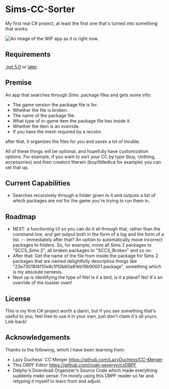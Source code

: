 # Sims-CC-Sorter

My first real C# project, at least the first one that's turned into something that works. 

![An image of the WIP app as it is right now.](https://pbs.twimg.com/media/FuIOMMIXsAIiH4-?format=png&name=small)

## Requirements

[.net 5.0](https://dotnet.microsoft.com/en-us/download/dotnet/5.0) or [later](https://dotnet.microsoft.com/en-us/download/dotnet).

## Premise 

An app that searches through Sims .package files and gets some info:

- The game version the package file is for. 
- Whether the file is broken.
- The name of the package file.
- What type of in-game item the package file has inside it.
- Whether the item is an override.
- If you have the mesh required by a recolor.

after that, it organizes the files for you and saves a lot of trouble. 

All of these things will be optional, and hopefully have customization options. For example, if you want to sort your CC by type (buy, clothing, accessories) and then creators therein (buy/littledica for example) you can set that up. 

## Current Capabilities

- Searches recursively through a folder given to it and outputs a list of which packages are *not* for the game you're trying to run them in. 

## Roadmap

- NEXT: a functioning UI so you can do it all through that, rather than the command line, and get output both in the form of a log and the form of a list.
-- Immediately after that? An option to automatically move incorrect packages to folders. So, for example, move all Sims 2 packages to "SCCS_Sims 2", all broken packages to "SCCS_Broken" and so on. 
- After that: Get the name of the file from inside the package for Sims 2 packages that are named delightfully descriptive things like "23e73018f4f10e8c1f10b60a81eb19b90001.package", something which is my absolute nemesis.
- Next up is identifying the type of file! Is it a bird, is it a plane? No! It's an override of the toaster oven! 

## License 

This is my first C# project worth a damn, but if you see something that's useful to you, feel free to use it in your own, just don't claim it's all yours. Link back!

## Acknowledgements 

Thanks to the following, which I have been learning from: 

- Lazy Duchess' CC Merger https://github.com/LazyDuchess/CC-Merger 
- This DBPF Editor https://github.com/noah-severyn/csDBPF 
- Delphy's Download Organizer's Source Code which made everything suddenly make sense. I'm mostly using this DBPF reader so far and retyping it myself to learn from and adjust.


